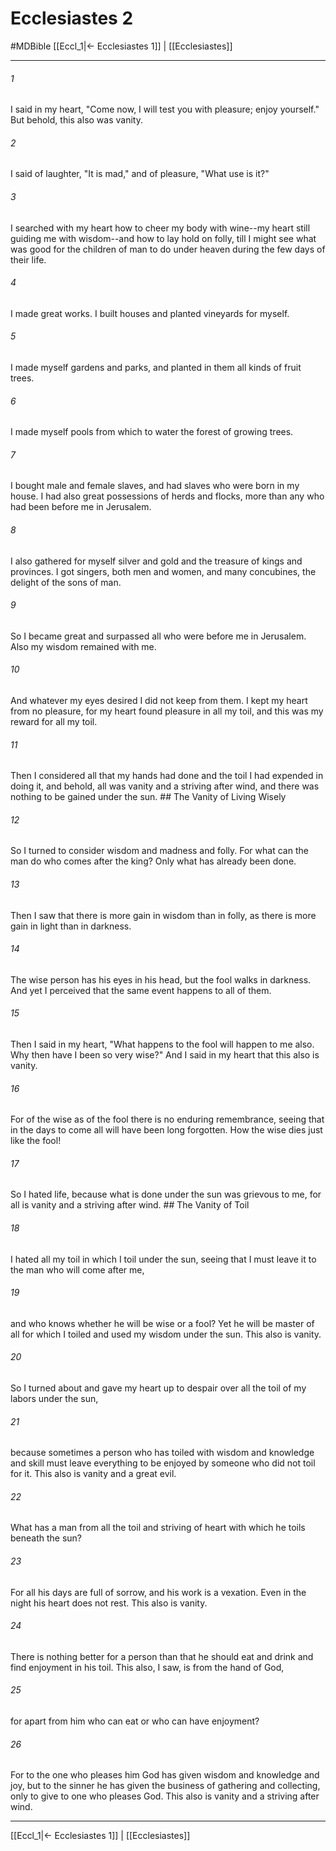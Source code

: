 # Ecclesiastes 2
#MDBible
[[Eccl_1|← Ecclesiastes 1]] | [[Ecclesiastes]]

***

###### 1 
I said in my heart, "Come now, I will test you with pleasure; enjoy yourself." But behold, this also was vanity. 

###### 2 
I said of laughter, "It is mad," and of pleasure, "What use is it?" 

###### 3 
I searched with my heart how to cheer my body with wine--my heart still guiding me with wisdom--and how to lay hold on folly, till I might see what was good for the children of man to do under heaven during the few days of their life. 

###### 4 
I made great works. I built houses and planted vineyards for myself. 

###### 5 
I made myself gardens and parks, and planted in them all kinds of fruit trees. 

###### 6 
I made myself pools from which to water the forest of growing trees. 

###### 7 
I bought male and female slaves, and had slaves who were born in my house. I had also great possessions of herds and flocks, more than any who had been before me in Jerusalem. 

###### 8 
I also gathered for myself silver and gold and the treasure of kings and provinces. I got singers, both men and women, and many concubines, the delight of the sons of man. 

###### 9 
So I became great and surpassed all who were before me in Jerusalem. Also my wisdom remained with me. 

###### 10 
And whatever my eyes desired I did not keep from them. I kept my heart from no pleasure, for my heart found pleasure in all my toil, and this was my reward for all my toil. 

###### 11 
Then I considered all that my hands had done and the toil I had expended in doing it, and behold, all was vanity and a striving after wind, and there was nothing to be gained under the sun. ## The Vanity of Living Wisely 

###### 12 
So I turned to consider wisdom and madness and folly. For what can the man do who comes after the king? Only what has already been done. 

###### 13 
Then I saw that there is more gain in wisdom than in folly, as there is more gain in light than in darkness. 

###### 14 
The wise person has his eyes in his head, but the fool walks in darkness. And yet I perceived that the same event happens to all of them. 

###### 15 
Then I said in my heart, "What happens to the fool will happen to me also. Why then have I been so very wise?" And I said in my heart that this also is vanity. 

###### 16 
For of the wise as of the fool there is no enduring remembrance, seeing that in the days to come all will have been long forgotten. How the wise dies just like the fool! 

###### 17 
So I hated life, because what is done under the sun was grievous to me, for all is vanity and a striving after wind. ## The Vanity of Toil 

###### 18 
I hated all my toil in which I toil under the sun, seeing that I must leave it to the man who will come after me, 

###### 19 
and who knows whether he will be wise or a fool? Yet he will be master of all for which I toiled and used my wisdom under the sun. This also is vanity. 

###### 20 
So I turned about and gave my heart up to despair over all the toil of my labors under the sun, 

###### 21 
because sometimes a person who has toiled with wisdom and knowledge and skill must leave everything to be enjoyed by someone who did not toil for it. This also is vanity and a great evil. 

###### 22 
What has a man from all the toil and striving of heart with which he toils beneath the sun? 

###### 23 
For all his days are full of sorrow, and his work is a vexation. Even in the night his heart does not rest. This also is vanity. 

###### 24 
There is nothing better for a person than that he should eat and drink and find enjoyment in his toil. This also, I saw, is from the hand of God, 

###### 25 
for apart from him who can eat or who can have enjoyment? 

###### 26 
For to the one who pleases him God has given wisdom and knowledge and joy, but to the sinner he has given the business of gathering and collecting, only to give to one who pleases God. This also is vanity and a striving after wind. 

***

[[Eccl_1|← Ecclesiastes 1]] | [[Ecclesiastes]]
